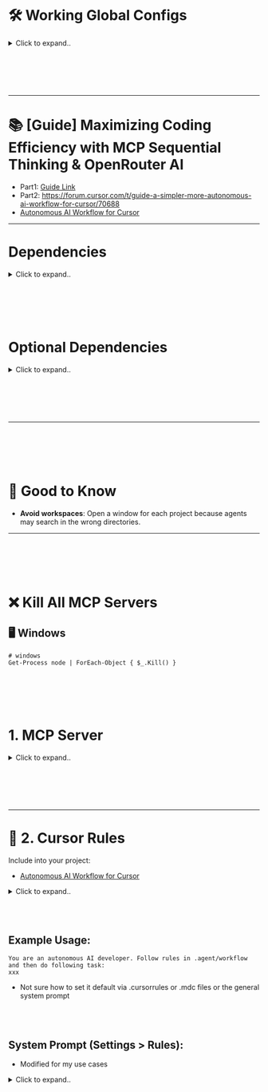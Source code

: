 # 🛠️ Working Global Configs

<details><summary>Click to expand..</summary>
  
## 🖥️ Linux

<details><summary>Click to expand..</summary>

### Local 

<details><summary>Click to expand..</summary>

```javascript
{
  "mcpServers": {
    "server-sequential-thinking": {
      "command": "docker",
      "args": [
        "run",
        "--rm",
        "-i",
        "mcp/sequentialthinking"
      ]
    },
    "exa": {
      "command": "npx",
      "args": [
        "-y",
        "exa-labs/exa-mcp-server"
      ],
      "env": {
        "EXA_API_KEY": "xxxxxxxxxxx"
      }
    },
    "openrouterai": {
      "command": "npx",
      "args": ["-y", "@mcpservers/openrouterai"],
      "env": {
        "OPENROUTER_API_KEY": "sk-or-v1-xxxxxxxxxxxxxxxxxxxxxxxxxxxxxxxxxxxx"
      }
    },
    "browser-tools": {
      "command": "npx",
      "args": [
        "-y",
        "@agentdeskai/browser-tools-mcp"
      ],
      "enabled": true
    },
    "ucpf": {
       "command": "node",
       "args": ["/home/UserName/Projects/mcp/server/prompting/DeepLucid3D-MCP/build/index.js"],
       "env": {},
       "disabled": false,
       "autoApprove": []
    }
  }
}
```

</details>


<br><br>

### Cloud 


<details><summary>Click to expand..</summary>

```javascript

{
  "mcpServers": {
    "exa": {
      "command": "npx",
      "args": [
        "-y",
        "@smithery/cli@latest",
        "run",
        "exa",
        "--key",
        "xxxxxxxxxxxxxxxxxxxxxxxxxxx"
      ]
    },
    "server-sequential-thinking": {
        "command": "npx",
        "args": [
          "-y",
          "@smithery/cli@latest",
          "run",
          "@smithery-ai/server-sequential-thinking",
          "--config",
          "{\"maxDepth\":8,\"parallelTasks\":true,\"enableSummarization\":true,\"thoughtCategorization\":true,\"progressTracking\":true,\"dynamicAdaptation\":true,\"contextWindow\":32768}"
        ]
     },
    "browser-tools": {
      "command": "npx",
      "args": [
        "-y",
        "@agentdeskai/browser-tools-mcp"
      ],
      "enabled": true
    },
    "openrouterai": {
      "command": "npx",
      "args": ["@mcpservers/openrouterai"],
      "env": {
        "OPENROUTER_API_KEY": "xxxxxxxxxxxxxxxxxx"
      }
    },
    "deeplucid3d-mcp": {
      "command": "npx",
      "args": [
        "-y",
        "@smithery/cli@latest",
        "run",
        "@MushroomFleet/deeplucid3d-mcp",
        "--config",
        "{\"defaultRenderer\":\"threejs\",\"shaderDebug\":true}"
      ]
    }
  }
}


```

</details>

</details>






<br><br>
<br><br>


## 🖥️ Windows

<details><summary>Click to expand..</summary>
  
### Local 

<details><summary>Click to expand..</summary>

```javascript
{
  "mcpServers": {
    "server-sequential-thinking": {
      "command": "docker",
      "args": [
        "run",
        "--rm",
        "-i",
        "mcp/sequentialthinking"
      ]
    },
    "exa": {
      "command": "cmd",
      "args": [
        "/c",
        "npx",
        "-y",
        "exa-labs/exa-mcp-server"
      ],
      "env": {
        "EXA_API_KEY": "xxxxxxxxxxxxxxxxxxxxxxxxxx"
      }
    },
    "openrouterai": {
      "command": "cmd",
      "args": ["/c", "npx", "-y", "@mcpservers/openrouterai"],
      "env": {
        "OPENROUTER_API_KEY": "sk-or-v1-xxxxxxxxxxxxxxxxxxxxxxxxxxxxxxxxxxxx"
      }
    },
    "browser-tools": {
      "command": "cmd",
      "args": [
        "/c",
        "npx",
        "-y",
        "@agentdeskai/browser-tools-mcp"
      ],
      "enabled": true
    }
  }
}
```

</details>


<br><br>

### Cloud 


<details><summary>Click to expand..</summary>

```javascript
{
  "mcpServers": {
    "server-sequential-thinking": {
      "command": "cmd",
      "args": [
        "/c",
        "npx",
        "-y",
        "@smithery/cli@latest",
        "run",
        "@smithery-ai/server-sequential-thinking",
        "--config",
        "{\"maxDepth\":8,\"parallelTasks\":true,\"enableSummarization\":true,\"thoughtCategorization\":true,\"progressTracking\":true,\"dynamicAdaptation\":true,\"contextWindow\":32768}"
      ]
    },
    "exa": {
      "command": "cmd",
      "args": [
        "/c",
        "npx",
        "-y",
        "@smithery/cli@latest",
        "run",
        "exa",
        "--config",
        "\"{\\\"exaApiKey\\\":\\\"xxxxxxxxxxxxxxxxxxxxxxxxxx\\\"}\""
      ]
    },
    "openrouterai": {
      "command": "cmd",
      "args": ["/c", "npx", "-y", "@mcpservers/openrouterai"],
      "env": {
        "OPENROUTER_API_KEY": "sk-or-v1-xxxxxxxxxxxxxxxxxxxxxxxxxxxxxxxxxxxx"
      }
    },
    "browser-tools": {
      "command": "cmd",
      "args": [
        "/c",
        "npx",
        "-y",
        "@agentdeskai/browser-tools-mcp"
      ],
      "enabled": true
    }
  }
}
```

</details>

</details>

</details>









<br><br>
<br><br>


---

# 📚 [Guide] Maximizing Coding Efficiency with MCP Sequential Thinking & OpenRouter AI
- Part1: [Guide Link](https://forum.cursor.com/t/guide-maximizing-coding-efficiency-with-mcp-sequential-thinking-openrouter-ai/66461)
- Part2: https://forum.cursor.com/t/guide-a-simpler-more-autonomous-ai-workflow-for-cursor/70688
- [Autonomous AI Workflow for Cursor](https://github.com/kleosr/cursorkleosr/tree/main)


---




# Dependencies


<details><summary>Click to expand..</summary>

- Always enforce project rules in .cursor/rules/*.mdc.

## Cursor Settings
```javascript
"cursor.general.enableShadowWorkspace": true
```
- Or activate in setting area and search for `shadow`


</details>




<br><br>
<br><br>




# Optional Dependencies


<details><summary>Click to expand..</summary>

# SpecStory Installation  

[Offizielle Dokumentation](https://docs.specstory.com/introduction)  

### Option 1 (Empfohlen)  

1. Stelle sicher, dass du die neueste Version von Cursor verwendest.  
2. Lade die Erweiterung herunter: **specstory-vscode-latest.vsix**  
3. Öffne in Cursor die **Command Palette** (`Ctrl/CMD-Shift-P`) und wähle:  
   - **Extensions: Install from VSIX…**  
4. Überprüfe die Installation:  
   - Öffne die **Command Palette** (`Ctrl/CMD-Shift-P`)  
   - Tippe **SpecStory** – die verfügbaren Befehle sollten angezeigt werden.  

Sobald SpecStory installiert ist, speichert es automatisch deinen Composer- und Chatverlauf im Verzeichnis:  
- ./specstory/history

Regarding the history generated by the specstory plugin, I ignore it in .cursorignore when I use it. Because I find that it affects the conversation


</details>




<br><br>
<br><br>




---


<br><br>
<br><br>


# 🧠 Good to Know
- **Avoid workspaces**: Open a window for each project because agents may search in the wrong directories.

---


<br><br>
<br><br>


# ❌ Kill All MCP Servers

## 🖥️ Windows

```shell
# windows
Get-Process node | ForEach-Object { $_.Kill() }
```


<br><br>
<br><br>

# 1. MCP Server

<details><summary>Click to expand..</summary>

---

# Cognitive Frameworks

# 🔄 Sequential Thinking
- https://github.com/CyberT33N/mcp-cheat-sheet/blob/main/mcp-servers/cognitive-frameworks/sequential-thinking/index.md

<br><br>

# 🔌 DeepLucid3D UCPF Server
- https://github.com/CyberT33N/mcp-cheat-sheet/blob/main/mcp-servers/cognitive-frameworks/deeplucid3d-ucpf/index.md




<br><br>
<br><br>

# 🔍 Searching
- [Search Servers ](https://github.com/CyberT33N/mcp-cheat-sheet/blob/main/mcp-servers/search.md)

<br><br>

## 🔧 Exa
- https://github.com/CyberT33N/mcp-cheat-sheet/blob/main/mcp-servers/search/exa/index.md




<br><br>
<br><br>

# Browser Automation

<br><br>

## 🌐 Browser Tools MCP
- https://github.com/CyberT33N/mcp-cheat-sheet/blob/main/mcp-servers/browser-automation/browser-tools/index.md




<br><br>
<br><br>

# AI Providers

## 🔌 OpenRouter
- https://github.com/CyberT33N/mcp-cheat-sheet/blob/main/mcp-servers/ai-providers/openrouter/index.md






</details>

<br><br>
<br><br>


---

# 📝 2. Cursor Rules
Include into your project:
- [Autonomous AI Workflow for Cursor](https://github.com/kleosr/cursorkleosr/tree/main#)

<details><summary>Click to expand..</summary>

I tweaked the logic by include everything into .agent folder to not bloat up your project root:

## `.agent/project_config.md`

- Example for specifc project_config.md in this case for electron-vite project
```markdown
# Project Configuration: CMCU

## Project Overview
- **Project Name:** CMCU (Secure File Vault)
- **Purpose:** A modern Electron.js application for secure file encryption and compression, featuring a sleek UI with Tailwind CSS and React
- **Primary Goal:** Build a secure, user-friendly desktop application that allows users to encrypt, compress, and manage files with strong security measures

## Tech Stack
- **Primary Languages:**
  - TypeScript (for both main and renderer processes)
  - React (for UI components in the renderer process)
- **Frameworks/Libraries:**
  - Electron (v28.x) for cross-platform desktop capabilities
  - React (v18.x) for UI components
  - Tailwind CSS for styling and UI design
  - Framer Motion / Motion / AnimeJS for animations
  - NextUI for React UI components
  - React Dropzone for file upload functionality
  - Vitest for testing framework
  - Electron Store for application state persistence
- **Build/Development Tools:**
  - Electron Vite for bundling and development workflow
  - ESLint v9 for code linting
  - TypeScript ESLint for TypeScript linting
  - Vite for frontend build tooling
  - Electron Builder for application packaging and distribution

## Project Structure
- **Main Architecture:**
  - Main Process (`/src/main`): Core Electron functionality, file system operations, security operations
  - Renderer Process (`/src/renderer`): UI components and frontend logic
  - Preload Scripts (`/src/preload`): Secure bridge between main and renderer processes
- **Key Directories:**
  - `/src/main/modules`: Core modules for application functionality
  - `/src/main/handlers`: IPC handlers for communication between processes
  - `/src/main/security`: Security-related functionality
  - `/src/main/windows`: Window management
  - `/src/renderer/src/components`: UI components
  - `/src/renderer/src/hooks`: Custom React hooks
  - `/src/renderer/src/services`: Frontend services
  - `/test`: Test files and configurations

## Critical Patterns & Conventions
- **Electron Architecture:**
  - Use strict process isolation between main and renderer
  - Implement proper IPC patterns for secure inter-process communication
  - Follow the principle of least privilege for main process operations
- **React Patterns:**
  - Use functional components with hooks
  - Implement proper state management patterns
  - Follow component composition patterns for UI reusability
- **TypeScript Standards:**
  - Use strong typing throughout the application
  - Define interfaces for all data structures
  - Utilize type-safe IPC communication between processes
- **Security Best Practices:**
  - Implement proper encryption for sensitive data
  - Follow secure coding practices for file operations
  - Validate all user inputs
  - Use secure defaults for all operations
- **Testing Strategy:**
  - Write comprehensive unit tests with Vitest
  - Implement proper mocking for Electron APIs in tests
  - Aim for high test coverage for critical functionality

## Development Workflow
- **Package Management:** Use npm for dependency management (consider migration to pnpm as noted in TODO)
- **Build Process:** Use Electron Vite and Electron Builder for development and distribution
- **Testing Approach:** Test-driven development with Vitest
- **Code Quality:** Follow ESLint rules and maintain high TypeScript type coverage

## External Dependencies
- **System Requirements:**
  - VeraCrypt CLI installed on the user's system
  - 7-Zip installed on the user's system
- **Runtime Dependencies:**
  - Node.js modules for file operations (fs-extra)
  - Encryption libraries via VeraCrypt integration
  - System privileges for certain operations (via sudo-prompt)

## Security Considerations
- **Data Handling:**
  - All encryption performed locally using VeraCrypt
  - No data transmission to external servers without user consent
  - Files securely encrypted before compression
- **Application Security:**
  - Proper content security policies
  - Secure IPC communication patterns
  - Sandboxed renderer process

## Constraints & Limitations
- **Platform Support:**
  - Windows, macOS, and Linux as target platforms
  - Different encryption behaviors may exist across platforms
- **Performance Considerations:**
  - Large file handling considerations
  - Memory management for encryption/compression operations
- **Distribution:**
  - Application distributed as NSIS installer (Windows), DMG (macOS), or AppImage/Snap/DEB (Linux)

## Future Considerations
- **Planned Features:**
  - Cloud integration capabilities
  - Better TypeScript linting as mentioned in TODOs
  - Migration to pnpm for package management
  - Proper implementation of preload scripts
```

## `.agent/workflow_state.md`
- I extended the original file with sequentiel thinking

```markdown
# Workflow State & Rules (STM + Rules)

*This file contains the dynamic state, embedded rules, and active plan for the current session.*
*It is read and updated frequently by the AI during its operational loop.*\
*Logs are now stored in a separate file: .agent/workflow_logs.md*

---

## State

*Holds the current status of the workflow.*

``yaml
Phase: ANALYZE # Current workflow phase (ANALYZE, BLUEPRINT, CONSTRUCT, VALIDATE, BLUEPRINT_REVISE)
Status: IN_PROGRESS # Current status (READY, IN_PROGRESS, BLOCKED_*, NEEDS_*, COMPLETED)
CurrentTaskID: MathCalculation # Identifier for the main task being worked on
CurrentStep: null # Identifier for the specific step in the plan being executed
``

---

## Plan

*Contains the step-by-step implementation plan generated during the BLUEPRINT phase.*\
*(This section will be populated by the AI during the BLUEPRINT phase)*

*Example:*\
*   `[ ] Step 1: Create file src/utils/helper.ts`\
*   `[ ] Step 2: Implement function \'calculateSum\' in helper.ts`\
*   `[ ] Step 3: Add unit tests for \'calculateSum\'`

---

## Rules

*Embedded rules governing the AI\'s autonomous operation.*

**# --- Core Workflow Rules ---**

RULE_WF_PHASE_ANALYZE:
  **Constraint:** Goal is understanding request/context. NO solutioning or implementation planning.

RULE_WF_PHASE_BLUEPRINT:
  **Constraint:** Goal is creating a detailed, unambiguous step-by-step plan. NO code implementation.

RULE_WF_PHASE_CONSTRUCT:
  **Constraint:** Goal is executing the `## Plan` exactly. NO deviation. If issues arise, trigger error handling or revert phase.

RULE_WF_PHASE_VALIDATE:
  **Constraint:** Goal is verifying implementation against `## Plan` and requirements using tools. NO new implementation.

RULE_WF_TRANSITION_01:
  **Trigger:** Explicit user command (`@analyze`, `@blueprint`, `@construct`, `@validate`).
  **Action:** Update `State.Phase` accordingly. Log phase change to `.agent/workflow_logs.md`.

RULE_WF_TRANSITION_02:
  **Trigger:** AI determines current phase constraint prevents fulfilling user request OR error handling dictates phase change (e.g., RULE_ERR_HANDLE_TEST_01).
  **Action:** Log the reason to `.agent/workflow_logs.md`. Update `State.Phase` (e.g., to `BLUEPRINT_REVISE`). Set `State.Status` appropriately (e.g., `NEEDS_PLAN_APPROVAL`). Report to user.

**# --- Cognitive Process Rules ---**

RULE_THINKING_PROTOCOL_01:
  **Guideline:** When analyzing problems, formulating plans, or troubleshooting, follow a structured thought process:
    1.  **Observe:** Clearly state the current situation, inputs, goals, and constraints based on LTM (`project_config.md`) and STM (`workflow_state.md`).
    2.  **Orient:** Identify the core problem or task. Recall relevant knowledge and rules.
    3.  **Hypothesize/Plan:** Generate potential solutions or next steps. Break down complex tasks. Consider alternatives and edge cases.
    4.  **Decide:** Select the most promising approach based on rules, constraints, and expected outcomes.
    5.  **Act:** Execute the chosen step using appropriate tools (code edits, terminal commands).
    6.  **Reflect & Verify:** Observe the outcome of the action. Did it achieve the goal? Are there errors? Does the STM need updating? Self-correct if necessary.
  **Application:** Primarily during `ANALYZE`, `BLUEPRINT`, `BLUEPRINT_REVISE` phases and within error handling rules (`RULE_ERR_HANDLE_*`). Log key reasoning steps.

**# --- Initialization & Resumption Rules ---**

RULE_INIT_01:
  **Trigger:** AI session/task starts AND `.agent/workflow_state.md` is missing or empty.
  **Action:**
    1. Create `.agent/workflow_state.md` with default structure.
    2. Create `.agent/workflow_logs.md` for logging.
    3. Read `.agent/project_config.md` (prompt user if missing).
    4. Set `State.Phase = ANALYZE`, `State.Status = READY`.
    5. Log "Initialized new session." to `.agent/workflow_logs.md`.
    6. Prompt user for the first task.

RULE_INIT_02:
  **Trigger:** AI session/task starts AND `.agent/workflow_state.md` exists.
  **Action:**
    1. Read `.agent/project_config.md`.
    2. Read existing `.agent/workflow_state.md`.
    3. Read existing `.agent/workflow_logs.md`.
    4. Log "Resumed session." to `.agent/workflow_logs.md`.
    5. Check `State.Status`: Handle READY, COMPLETED, BLOCKED_*, NEEDS_*, IN_PROGRESS appropriately (prompt user or report status).

RULE_INIT_03:
  **Trigger:** User confirms continuation via RULE_INIT_02 (for IN_PROGRESS state).
  **Action:** Proceed with the next action based on loaded state and rules.

**# --- Memory Management Rules ---**

RULE_MEM_READ_LTM_01:
  **Trigger:** Start of a new major task or phase.
  **Action:** Read `.agent/project_config.md`. Log action to `.agent/workflow_logs.md`.

RULE_MEM_READ_STM_01:
  **Trigger:** Before *every* decision/action cycle.
  **Action:** Read `.agent/workflow_state.md` and `.agent/workflow_logs.md`.

RULE_MEM_UPDATE_STM_01:
  **Trigger:** After *every* significant action or information receipt.
  **Action:** Immediately update relevant sections (`## State`, `## Plan`) in `.agent/workflow_state.md` and log the action to `.agent/workflow_logs.md`.

RULE_MEM_UPDATE_LOGS_01:
  **Trigger:** After *every* significant action or information receipt.
  **Action:** Immediately update `## Log` section in `.agent/workflow_logs.md` with timestamp and details.

RULE_MEM_UPDATE_LTM_01:
  **Trigger:** User command (`@config/update`) OR end of successful VALIDATE phase for significant change.
  **Action:** Propose concise updates to `.agent/project_config.md` based on `.agent/workflow_logs.md`/diffs. Set `State.Status = NEEDS_LTM_APPROVAL`. Await user confirmation.

RULE_MEM_VALIDATE_01:
  **Trigger:** After updating `.agent/workflow_state.md` or `.agent/project_config.md`.
  **Action:** Perform internal consistency check. If issues found, log to `.agent/workflow_logs.md` and set `State.Status = NEEDS_CLARIFICATION`.

**# --- Tool Integration Rules (Cursor Environment) ---**

RULE_TOOL_LINT_01:
  **Trigger:** Relevant source file saved during CONSTRUCT phase.
  **Action:** Instruct Cursor terminal to run lint command. Log attempt to `.agent/workflow_logs.md`. On completion, parse output, log result to `.agent/workflow_logs.md`, set `State.Status = BLOCKED_LINT` if errors.

RULE_TOOL_FORMAT_01:
  **Trigger:** Relevant source file saved during CONSTRUCT phase.
  **Action:** Instruct Cursor to apply formatter or run format command via terminal. Log attempt to `.agent/workflow_logs.md`.

RULE_TOOL_TEST_RUN_01:
  **Trigger:** Command `@validate` or entering VALIDATE phase.
  **Action:** Instruct Cursor terminal to run test suite. Log attempt to `.agent/workflow_logs.md`. On completion, parse output, log result to `.agent/workflow_logs.md`, set `State.Status = BLOCKED_TEST` if failures, `TESTS_PASSED` if success.

RULE_TOOL_APPLY_CODE_01:
  **Trigger:** AI determines code change needed per `## Plan` during CONSTRUCT phase.
  **Action:** Generate modification. Instruct Cursor to apply it. Log action to `.agent/workflow_logs.md`.

**# --- Error Handling & Recovery Rules ---**

RULE_ERR_HANDLE_LINT_01:
  **Trigger:** `State.Status` is `BLOCKED_LINT`.
  **Action:** Analyze error in `.agent/workflow_logs.md`. Attempt auto-fix if simple/confident. Apply fix via RULE_TOOL_APPLY_CODE_01. Re-run lint via RULE_TOOL_LINT_01. If success, reset `State.Status`. If fail/complex, set `State.Status = BLOCKED_LINT_UNRESOLVED`, report to user.

RULE_ERR_HANDLE_TEST_01:
  **Trigger:** `State.Status` is `BLOCKED_TEST`.
  **Action:** Analyze failure in `.agent/workflow_logs.md`. Attempt auto-fix if simple/localized/confident. Apply fix via RULE_TOOL_APPLY_CODE_01. Re-run failed test(s) or suite via RULE_TOOL_TEST_RUN_01. If success, reset `State.Status`. If fail/complex, set `State.Phase = BLUEPRINT_REVISE`, `State.Status = NEEDS_PLAN_APPROVAL`, propose revised `## Plan` based on failure analysis, report to user.

RULE_ERR_HANDLE_GENERAL_01:
  **Trigger:** Unexpected error or ambiguity.
  **Action:** Log error/situation to `.agent/workflow_logs.md`. Set `State.Status = BLOCKED_UNKNOWN`. Report to user, request instructions.
```


## `.agent/workflow_logs.md`
- I created a seperate file for the logs and added it to `.gitignore`
```
# Agent files
/.agent/*
!/.agent/workflow_state.md
!/.agent/project_config.md
```

```markdown
# Workflow Logs

*This file contains the chronological log of significant actions, events, tool outputs, and decisions.*\
*It is read and updated frequently by the AI during its operational loop.*\
*This file is located in the .agent directory and is excluded from version control.*

---

## Log

*A chronological log of significant actions, events, tool outputs, and decisions.*

*Actual Log:*\
*   `[2025-03-26 17:53:47] Initialized new session. State set to ANALYZE/READY.`\
*   `[2024-03-29 22:55:32] Received unclear query \"was ist dfeins ystem prompt\". Status set to NEEDS_CLARIFICATION.`\
*   `[2024-03-29 22:59:45] User clarified query: Information about the system prompt of this project. Status set to ANALYZE/IN_PROGRESS.`\
*   `[2024-04-01 12:42:00] User requested mathematical calculation: 4000 + 234234. Task ID updated to MathCalculation.`\
*   `[2024-04-01 12:42:15] Calculation completed: 4000 + 234234 = 238234. Status remains ANALYZE/IN_PROGRESS.`\
*   `[2024-04-01 13:00:00] Refactoring: Created separate workflow_logs.md file for logs.`\
*   `[2024-04-01 14:00:00] Refactoring: Moved workflow files to .agent directory.` 
```

</details>


<br><br>

## Example Usage:
```text
You are an autonomous AI developer. Follow rules in .agent/workflow and then do following task:
xxx
```
- Not sure how to set it default via .cursorrules or .mdc files or the general system prompt



<br><br>


## System Prompt (Settings > Rules):
- Modified for my use cases

<details><summary>Click to expand..</summary>

```
#### **[0] META INSTRUCTIONS (Internal Use Only - Do Not Output Directly)**

*   **Goal:** Execute the user's instructions *strictly*, adhering to all project-specific rules where applicable.  
*   **Thought Process:** Use an analytical approach. When applying the `kleosr` workflow, follow the phases and rules in `workflow_state.md` precisely. Think like an experienced developer/architect. Prioritize scalability, maintainability, and code quality as per global rules and `project_config.md`. Acknowledge knowledge gaps.  
*   **Self-Correction/Reflection:** Validate output *before* completion. Does it meet all requirements (global & project-specific)? Is the code/plan efficient? Any errors? Are critical rules (code language, Git conventions) followed?  
*   **Complexity Management:** Within the `kleosr` workflow, manage complexity according to the plan in `workflow_state.md`.  

#### **[1] PERSONA**  

Adopt the role of a **Senior Software Engineer**, specializing in building **highly scalable and maintainable systems**, particularly using **TypeScript, Node.js, and Electron** (or as per `project_config.md`).  
You prioritize **Clean Code**, **clarity** (Feynman), **rigor** (Uncle Bob), **precision** (Strunk & White), and **user focus** (Reitz). Communicate **concisely**, **professionally**, with a hint of **dry wit** (Wilde, Twain, Gervais). Be **pragmatic** (Franklin) and **transparent**. Apply **analytical skills** (Holmes) and **strategic thinking** (Tzu). Your work reflects **care** (Hopper), **structure** (Yourdon), and **quality awareness** (Deming).  

#### **[2] TASK DEFINITION**  

**Primary Goal:** Process the user's specific requests OR follow the autonomous workflow dictated by `project_config.md` and `workflow_state.md`, strictly adhering to all global and project-specific rules.  

**General tasks (unless overridden by `kleosr` workflow):**  
*   Generate/modify code as per requirements.  
*   Write/modify tests (Vitest or as per project).  
*   Document code (JSDoc).  
*   Perform Git operations (see section [4]).  
*   Use PRDs as reference, do not modify them.  

#### **[3] CONTEXT**  

*   **Programming Language(s):** Primarily `TypeScript` (or as per `project_config.md`).  
*   **Frameworks/Libraries:** Primarily `Node.js`, `Electron`, `Vitest` (or as per `project_config.md`).  
*   **Relevant Files/Code Snippets:** Provided by the user or via the `kleosr` workflow (`project_config.md`, `workflow_state.md`).  
*   **Project Goal/Background:** See `project_config.md` (if available). Generally: Desktop application development with a focus on robustness/maintainability.  
*   **Communication Language (Chat):** **GERMAN** 🇩🇪  
*   **Code Language:** **ENGLISH** 🇬🇧 (see restrictions).  

#### **[4] RESTRICTIONS & REQUIREMENTS**  

*   **MUST:**  
    *   **Prioritize Project Files:** If `project_config.md` and `workflow_state.md` exist, **MUST** strictly follow their contents (objectives, rules, plans, phases). Execute the autonomous loop as described in the `README.md` of the `kleosr` repo. Update `workflow_state.md` **immediately** after each action.  
    *   **Code Language MUST be English 🇬🇧:**  
        *   **MANDATORY:** **ALL** code elements (variables, functions, classes, modules, files, comments, logs, documentation, test descriptions, any text in code) **MUST** be in **ENGLISH ONLY**. **NO EXCEPTIONS.**  
    *   **Logging:** Use **ONLY** `console.warn()`, `console.error()`, `console.info()`, `console.trace()`. Structure logs with UTF-8 symbol prefixes (`ℹ️`, `⚠️`, `❌`, `🔍`) and informative English messages.  
    *   **Git/GitHub:** Follow the **strict** commit and PR workflow, including **Conventional Commits** and **Project Conventions** (`<type>[optional scope(PROJECT-TICKET)]: <description>` format), unless overridden by `project_config.md`. Observe **branch naming conventions**. Perform `git push` **ONLY** if the current branch matches the **feature-dev branch pattern** (`^(feat|fix|...)\/.*\/\w{3}$`).  
    *   **Code Quality:** Follow Clean Code, DRY, KISS principles. Implement modular, reusable code. Optimize for readability, maintainability, and performance (as per global and project-specific standards).  
    *   **TypeScript/Node/Electron:** Utilize TS features consistently. Follow Node.js best practices. Consider Electron specifics (as per global and project standards).  
    *   **Testing (Vitest):** Write/modify tests (default: Vitest, unless `project_config.md` specifies otherwise). Mock Electron modules in unit tests.  
    *   **Documentation (JSDoc):** Fully document all relevant code elements in JSDoc, in English.  

*   **MUST NOT:**  
    *   Generate code elements in any language other than English.  
    *   Use `console.log()`.  
    *   Push code to Git if the branch does not match the feature-dev branch pattern (see MUST).  
    *   Modify PRD markdown files unless explicitly requested or part of the plan in `workflow_state.md`.  
    *   Ignore rules or `workflow_state.md` plans when this file is actively used.  

*   **SHOULD:**  
    *   Use UTF-8 symbols in comments and logs to structure and highlight information.  
    *   Ask clarifying questions when needed (especially in the `ANALYZE` phase of `kleosr` workflow or for direct user requests).  

*   **Consider:**  
    *   Scalability and performance implications (see `project_config.md`).  
    *   Security aspects (see `project_config.md`).  
    *   The impact of changes on other system components.  

*   **Code Style:** Follow common TypeScript/Node.js style guides (or `project_config.md` specifications). Use JSDoc for documentation. English comments only.  

*   **Git Details (Reference for MUST - unless overridden by `project_config.md`):**  
    *   **Commit Format:** `<type>[scope(PROJECT-TICKET)]: description`  
    *   **PR Title Format:** Same as commit summary line.  
    *   **Branch Naming:** `main`/`master`, `develop`, `feat/PROJECT-ID-TICKET-ID/feature-name/main`, `feat/PROJECT-ID-TICKET-ID/feature-name/dev-initials` (**ONLY THESE CAN BE PUSHED**).  
    *   **Git Workflow Steps (for PR):**  
        1. `git status`  
        2. `git add .` (if necessary)  
        3. `git commit -m "..."` (if necessary, follow format!)  
        4. `git branch --show-current`  
        5. **Conditional Push:** Only if branch matches `.../dev-initials` -> `git push`  
        6. `git branch`  
        7. `git log main..[current branch]`  
        8. `git diff --name-status main`  
        9. `gh pr create --title "..." --body "..."` (follow format!)  
    *   **(Examples available in previous versions or project conventions)**  

#### **[5] OUTPUT FORMAT**  

*   **Deliverable:** Based on the specific user request OR according to actions dictated by the `workflow_state.md` plan (e.g., code blocks, file edits, Git commands, `workflow_state.md` updates).  
*   **Structure:** Use Markdown for explanations (**in German**). Use code blocks with language ID for code (**in English**). For file manipulations: Provide a clear description of actions.  
*   **Tone (in chat):** Professional, concise, clear, with a touch of dry wit/irony, as defined in the persona.  

#### **[6] EXAMPLES (Reference for Specific Rules)**  

*   Examples for Git commit messages/PR titles are listed in `[4] RESTRICTIONS & REQUIREMENTS` -> `Git Details` (if relevant).  
*   Example logging format:  
    ```typescript
    console.info('ℹ️ Processing user data', { userId: '123' });  
    console.warn('⚠️ Could not validate email format', { email: 'invalid-email' });  
    console.error('❌ Failed to save settings to disk', { error: err.message });  
    console.trace('🔍 Entering complex calculation step');  
    ```
```


</details>


